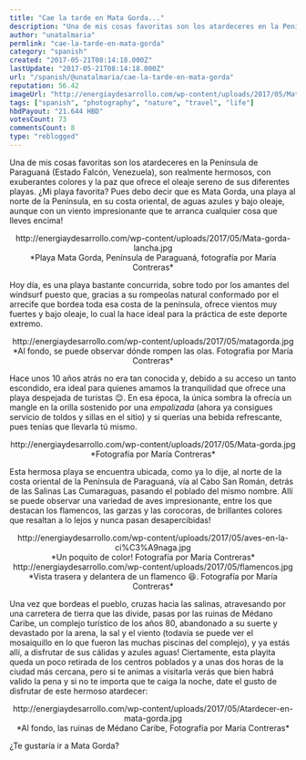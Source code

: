 ```yaml
---
title: "Cae la tarde en Mata Gorda..."
description: "Una de mis cosas favoritas son los atardeceres en la Península de Paraguaná (Estado Falcón, Venezuela), son realmente hermosos, con exuberantes colore..."
author: "unatalmaria"
permlink: "cae-la-tarde-en-mata-gorda"
category: "spanish"
created: "2017-05-21T08:14:18.000Z"
lastUpdate: "2017-05-21T08:14:18.000Z"
url: "/spanish/@unatalmaria/cae-la-tarde-en-mata-gorda"
reputation: 56.42
imageUrl: "http://energiaydesarrollo.com/wp-content/uploads/2017/05/Mata-gorda-lancha.jpg"
tags: ["spanish", "photography", "nature", "travel", "life"]
hbdPayout: "21.644 HBD"
votesCount: 73
commentsCount: 8
type: "reblogged"
---
```

Una de mis cosas favoritas son los atardeceres en la Península de Paraguaná (Estado Falcón, Venezuela), son realmente hermosos, con exuberantes colores y la paz que ofrece el oleaje sereno de sus diferentes playas. 
¿Mi playa favorita? Pues debo decir que es Mata Gorda, una playa al norte de la Península, en su costa oriental, de aguas azules y bajo oleaje, aunque con un viento impresionante que te arranca cualquier cosa que lleves encima!

<center>http://energiaydesarrollo.com/wp-content/uploads/2017/05/Mata-gorda-lancha.jpg</center>
<center>*Playa Mata Gorda, Península de Paraguaná, fotografía por María Contreras*</center>

Hoy día, es una playa bastante concurrida, sobre todo por los amantes del windsurf puesto que, gracias a su rompeolas natural conformado por el arrecife que bordea toda esa costa de la península, ofrece vientos muy fuertes y bajo oleaje, lo cual la hace ideal  para la práctica de este deporte extremo.

<center>http://energiaydesarrollo.com/wp-content/uploads/2017/05/matagorda.jpg</center>
<center>*Al fondo, se puede observar dónde rompen las olas. Fotografia por María Contreras*</center>


Hace unos 10 años atrás no era tan conocida y, debido a su acceso un tanto escondido, era ideal para quienes amamos la tranquilidad que ofrece una playa despejada de turistas 😌. En esa época, la única sombra la ofrecía un mangle en la orilla sostenido por una *empalizada* (ahora ya consigues servicio de toldos y sillas en el sitio) y si querías una bebida refrescante, pues tenías que llevarla tú mismo.

<center>http://energiaydesarrollo.com/wp-content/uploads/2017/05/Mata-gorda.jpg</center>
<center>*Fotografía por María Contreras*</center>

Esta hermosa playa se encuentra ubicada, como ya lo dije, al norte de la costa oriental de la Península de Paraguaná, vía al Cabo San Román, detrás de las Salinas Las Cumaraguas, pasando el poblado del mismo nombre.  Allí se puede observar una variedad de aves impresionante, entre los que destacan los flamencos, las garzas y las corocoras, de brillantes colores que resaltan a lo lejos y nunca pasan desapercibidas!

<center>http://energiaydesarrollo.com/wp-content/uploads/2017/05/aves-en-la-ci%C3%A9naga.jpg</center>
<center>*Un poquito de color! Fotografía por María Contreras*</center>

<center>http://energiaydesarrollo.com/wp-content/uploads/2017/05/flamencos.jpg</center>
<center>*Vista trasera y delantera de un flamenco 😆. Fotografía por María Contreras*</center>

Una vez que bordeas el pueblo, cruzas hacia las salinas, atravesando por una carretera de tierra que las divide, pasas por las ruinas de Médano Caribe, un complejo turístico de los años 80, abandonado  a su suerte y devastado por la arena, la sal y el viento (todavía se puede ver el mosaiquillo en lo que fueron las muchas piscinas del complejo), y  ya estás allí, a disfrutar de sus cálidas y azules aguas! 
Ciertamente, esta playita queda un poco retirada de los centros poblados y a unas dos horas de la ciudad más cercana, pero si te animas a visitarla  verás que bien habrá valido la pena y si no te importa que te caiga la noche, date el gusto de disfrutar de este hermoso atardecer:

<center>http://energiaydesarrollo.com/wp-content/uploads/2017/05/Atardecer-en-mata-gorda.jpg</center>
<center>*Al fondo, las ruinas de Médano Caribe, Fotografía por María Contreras*</center>

¿Te gustaría ir a Mata Gorda?